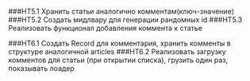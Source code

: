 ###HT5.1 Хранить статьи аналогично комментам(ключ-значение)
###HT5.2 Создать мидлвару для генерации рандомных id
###HT5.3 Реализовать функционал добавления коммента к статье

###HT6.1 Создать Record для комментария, хранить комменты в структуре аналогичной articles
###HT6.2 Реализовать загрузку комментов для статьи (при открытии списка), грузить один раз, показывать лоадер